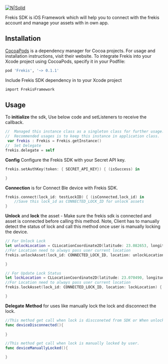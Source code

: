 [![N|Solid](https://secureservercdn.net/160.153.137.14/k8y.264.myftpupload.com/wp-content/uploads/2020/02/IMG_4910-295x300.jpeg)]()

Frekis SDK is iOS Framework which will help you to connect with the frekis account and manage your assets with in own app.

## Installation
[CocoaPods](https://cocoapods.org/) is a dependency manager for Cocoa projects. For usage and installation instructions, visit their website. To integrate Frekis into your Xcode project using CocoaPods, specify it in your Podfile:
```bash
pod 'Frekis', '~> 0.1.1'
```
Include Frekis SDK dependency in to your Xcode project
```bash
import FrekisFramework
```
## Usage
To **initialize** the sdk, Use below code and setListeners to receive the callback.
```Swift
//  Managed this instance class as a singleton class for further usage.
//  Recommended usages is to keep this instance in application class.
 var frekis : Frekis = Frekis.getInstance()
//  Set Delegate
frekis.delegate = self
```
**Config** Configure the Frekis SDK with your Secret API key.
```Swift
frekis.setAuthKey(token: { SECRET_API_KEY}) { (isSuccess) in

}
```
**Connection** is for Connect Ble device with Frekis SDK.
```Swift
frekis.connect(lock_id: testLockID) { (isConnected,lock_id) in
    //Save this lock_id as CONNECTED_LOCK_ID for unlock assets 
}
```
**Unlock** and **lock** the asset - Make sure the frekis sdk is connected and asset is connected before calling this method.
Note, Client has to manually detect the status of lock and call this method once user is manually locking the device.
```Swift
// For Unlock Lock
let unlockLocation = CLLocationCoordinate2D(latitude: 23.082653, longitude: 72.524578)
//For Location need to always pass user current location
frekis.unlockAsset(lock_id: CONNECTED_LOCK_ID, location: unlockLocation) { (unlockStatus) in

}

// For Update Lock Status
let lockLocation = CLLocationCoordinate2D(latitude: 23.070490, longitude: 72.522692)
//For Location need to always pass user current location
frekis.lockAsset(lock_id: CONNECTED_LOCK_ID, location: lockLocation) { (lockStatus) in

}
```
**Delegate** **Method** for uses like manually lock the lock and disconnect the lock.
```Swift
//This method get call when lock is discconeted from SDK or When unlocked
func deviceDisconnected(){
    
}

//This method get call when lock is manually locked by user.
func deviceManuallyLocked(){

}
```

